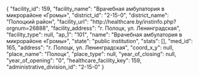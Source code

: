 {
    "facility_id": 159,
    "facility_name": "Врачебная амбулатория в микрорайоне «Громы»",
    "district_id": "2-15-0",
    "district_name": "Полоцкий район",
    "facility_url": "http:\/\/healthcare.by\/instinfo.php?orgnum=26888",
    "facility_address": "г. Полоцк, ул. Ленинградская",
    "facility_type": null,
    "ap_1": "101",
    "name": "Врачебная амбулатория в микрорайоне «Громы»",
    "state": "public institution",
    "stats": [],
    "med_id": 165,
    "address": "г. Полоцк, ул. Ленинградская",
    "coord_x_y": null,
    "place_name": "Полоцк",
    "place_type": null,
    "year_of_closing": null,
    "year_of_opening": "0",
    "healthcare_facility_key": 159,
    "administrative_division_id": "2-15-0"
}